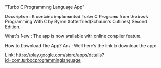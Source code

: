  "Turbo C Programming Language App"

Description : It contains implemented Turbo C Programs from the book Programming With C by Byron Gotterfried(Schaum's Outlines) Second Edition.


What's New : 
The app is now available with online compiler feature.

How to Download The App?
Ans : Well here's the link to download the app: 

Link: https://play.google.com/store/apps/details?id=com.turbocprogramminglanguage
